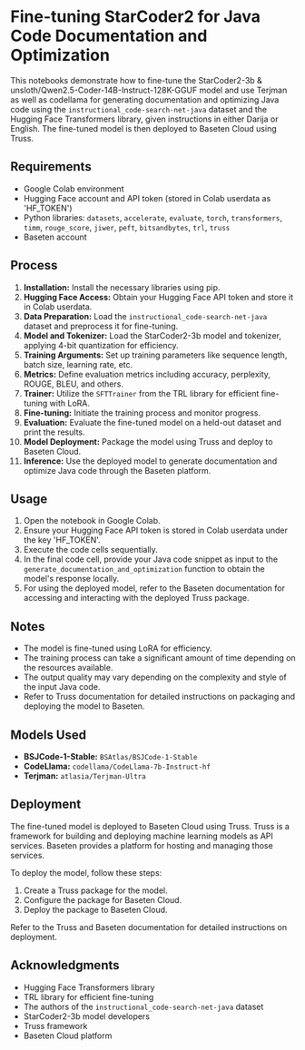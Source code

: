 # Fine-tuning StarCoder2 for Java Code Documentation and Optimization

This notebooks demonstrate how to fine-tune the StarCoder2-3b & unsloth/Qwen2.5-Coder-14B-Instruct-128K-GGUF model and use Terjman as well as codellama for generating documentation and optimizing Java code using the `instructional_code-search-net-java` dataset and the Hugging Face Transformers library, given instructions in either Darija or English. The fine-tuned model is then deployed to Baseten Cloud using Truss.

## Requirements

* Google Colab environment
* Hugging Face account and API token (stored in Colab userdata as 'HF_TOKEN')
* Python libraries: `datasets`, `accelerate`, `evaluate`, `torch`, `transformers`, `timm`, `rouge_score`, `jiwer`, `peft`, `bitsandbytes`, `trl`, `truss`
* Baseten account

## Process

1. **Installation:** Install the necessary libraries using pip.
2. **Hugging Face Access:** Obtain your Hugging Face API token and store it in Colab userdata.
3. **Data Preparation:** Load the `instructional_code-search-net-java` dataset and preprocess it for fine-tuning.
4. **Model and Tokenizer:** Load the StarCoder2-3b model and tokenizer, applying 4-bit quantization for efficiency.
5. **Training Arguments:** Set up training parameters like sequence length, batch size, learning rate, etc.
6. **Metrics:** Define evaluation metrics including accuracy, perplexity, ROUGE, BLEU, and others.
7. **Trainer:** Utilize the `SFTTrainer` from the TRL library for efficient fine-tuning with LoRA.
8. **Fine-tuning:** Initiate the training process and monitor progress.
9. **Evaluation:** Evaluate the fine-tuned model on a held-out dataset and print the results.
10. **Model Deployment:** Package the model using Truss and deploy to Baseten Cloud.
11. **Inference:** Use the deployed model to generate documentation and optimize Java code through the Baseten platform.


## Usage

1. Open the notebook in Google Colab.
2. Ensure your Hugging Face API token is stored in Colab userdata under the key 'HF_TOKEN'.
3. Execute the code cells sequentially.
4. In the final code cell, provide your Java code snippet as input to the `generate_documentation_and_optimization` function to obtain the model's response locally.
5. For using the deployed model, refer to the Baseten documentation for accessing and interacting with the deployed Truss package.

## Notes

* The model is fine-tuned using LoRA for efficiency.
* The training process can take a significant amount of time depending on the resources available.
* The output quality may vary depending on the complexity and style of the input Java code.
* Refer to Truss documentation for detailed instructions on packaging and deploying the model to Baseten.


## Models Used

* **BSJCode-1-Stable:** `BSAtlas/BSJCode-1-Stable`
* **CodeLlama:** `codellama/CodeLlama-7b-Instruct-hf`
* **Terjman:** `atlasia/Terjman-Ultra`


## Deployment

The fine-tuned model is deployed to Baseten Cloud using Truss. Truss is a framework for building and deploying machine learning models as API services. Baseten provides a platform for hosting and managing those services.

To deploy the model, follow these steps:

1. Create a Truss package for the model.
2. Configure the package for Baseten Cloud.
3. Deploy the package to Baseten Cloud.

Refer to the Truss and Baseten documentation for detailed instructions on deployment.


## Acknowledgments

* Hugging Face Transformers library
* TRL library for efficient fine-tuning
* The authors of the `instructional_code-search-net-java` dataset
* StarCoder2-3b model developers
* Truss framework
* Baseten Cloud platform
